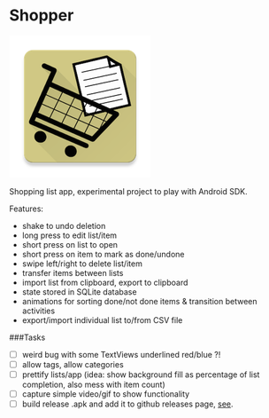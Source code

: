 # Shopper

![icon](https://raw.githubusercontent.com/fmilitao/shopper-android/master/icons/web_hi_res_256.png )

Shopping list app, experimental project to play with Android SDK.

Features:

* shake to undo deletion
* long press to edit list/item
* short press on list to open
* short press on item to mark as done/undone
* swipe left/right to delete list/item
* transfer items between lists
* import list from clipboard, export to clipboard
* state stored in SQLite database
* animations for sorting done/not done items & transition between activities
* export/import individual list to/from CSV file

###Tasks

- [ ] weird bug with some TextViews underlined red/blue ?!
- [ ] allow tags, allow categories
- [ ] prettify lists/app (idea: show background fill as percentage of list completion, also mess with item count)
- [ ] capture simple video/gif to show functionality
- [ ] build release .apk and add it to github releases page, [see](http://stackoverflow.com/questions/18460774/how-to-set-up-gradle-and-android-studio-to-do-release-build).